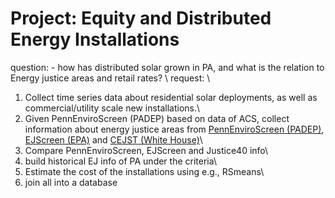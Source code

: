 # Project: Equity and Distributed Energy Installations

question: - how has distributed solar grown in PA, and what is the relation to Energy justice areas and retail rates? \\
request: \\
1. Collect time series data about residential solar deployments, as well as commercial/utility scale new installations.\
2. Given PennEnviroScreen (PADEP) based on data of ACS, collect information about energy justice areas from [PennEnviroScreen (PADEP)](https://www.dep.pa.gov/PublicParticipation/OfficeofEnvironmentalJustice/Pages/PA-Environmental-Justice-Areas.aspx), [EJScreen (EPA)](https://www.epa.gov/ejscreen) and [CEJST (White House)](https://screeningtool.geoplatform.gov/en/#3/33.47/-97.5)\
3. Compare PennEnviroScreen, EJScreen and Justice40 info\
4. build historical EJ info of PA under the criteria\
5. Estimate the cost of the installations using e.g., RSmeans\
6. join all into a database
